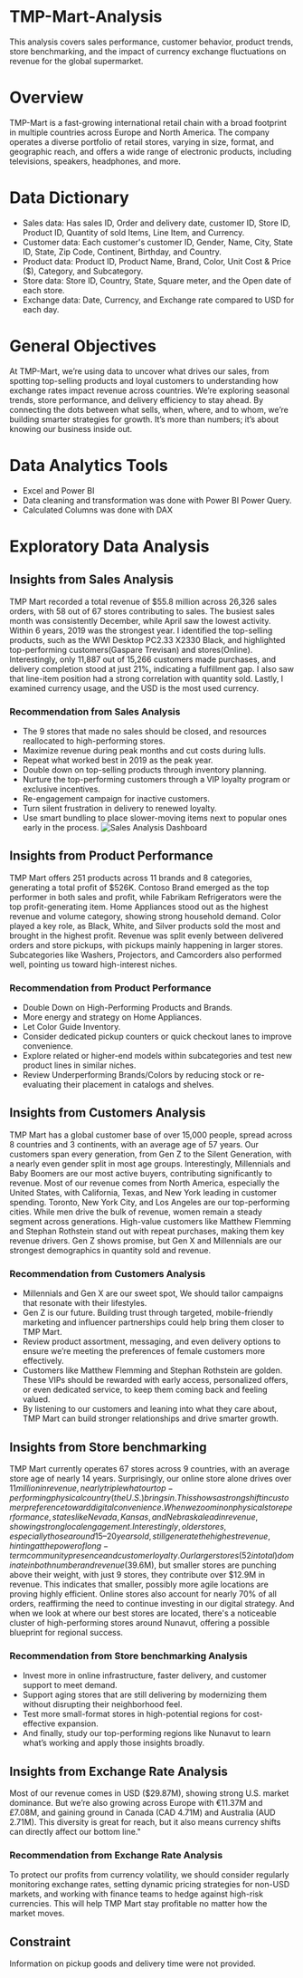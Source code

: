 # TMP-Mart-Analysis
This analysis covers sales performance, customer behavior, product trends, store benchmarking, and the impact of currency exchange fluctuations on revenue for the global supermarket.
# Overview
TMP-Mart is a fast-growing international retail chain with a broad footprint in multiple countries across Europe and North America. The company operates a diverse portfolio of retail stores, varying in size, format, and geographic reach, and offers a wide range of electronic products, including televisions, speakers, headphones, and more.
# Data Dictionary
* Sales data: Has sales ID, Order and delivery date, customer ID, Store ID, Product ID, Quantity of sold Items, Line Item, and Currency.
* Customer data: Each customer's customer ID, Gender, Name, City, State ID, State, Zip Code, Continent, Birthday, and Country.
* Product data: Product ID, Product Name, Brand, Color, Unit Cost & Price ($), Category, and Subcategory.
* Store data: Store ID, Country, State, Square meter, and the Open date of each store.
* Exchange data: Date, Currency, and Exchange rate compared to USD for each day.
# General Objectives
At TMP-Mart, we’re using data to uncover what drives our sales, from spotting top-selling products and loyal customers to understanding how exchange rates impact revenue across countries. We’re exploring seasonal trends, store performance, and delivery efficiency to stay ahead. By connecting the dots between what sells, when, where, and to whom, we’re building smarter strategies for growth. It’s more than numbers; it’s about knowing our business inside out.
# Data Analytics Tools
+ Excel and Power BI
+ Data cleaning and transformation was done with Power BI Power Query.
+ Calculated Columns was done with DAX
# Exploratory Data Analysis
## Insights from Sales Analysis
TMP Mart recorded a total revenue of $55.8 million across 26,326 sales orders, with 58 out of 67 stores contributing to sales. The busiest sales month was consistently December, while April saw the lowest activity. Within 6 years, 2019 was the strongest year. I identified the top-selling products, such as the WWI Desktop PC2.33 X2330 Black, and highlighted top-performing customers(Gaspare Trevisan) and stores(Online). Interestingly, only 11,887 out of 15,266 customers made purchases, and delivery completion stood at just 21%, indicating a fulfillment gap. I also saw that line-item position had a strong correlation with quantity sold. Lastly, I examined currency usage, and the USD is the most used currency. 
### Recommendation from Sales Analysis
- The 9 stores that made no sales should be closed, and resources reallocated to high-performing stores.
- Maximize revenue during peak months and cut costs during lulls.
- Repeat what worked best in 2019 as the peak year.
- Double down on top-selling products through inventory planning.
- Nurture the top-performing customers through a VIP loyalty program or exclusive incentives.
- Re-engagement campaign for inactive customers.
- Turn silent frustration in delivery to renewed loyalty.
- Use smart bundling to place slower-moving items next to popular ones early in the process.
![Sales Analysis Dashboard](https://github.com/user-attachments/assets/3d6ad197-1539-4dbd-b7cb-d2f0b9653400)
## Insights from Product Performance
TMP Mart offers 251 products across 11 brands and 8 categories, generating a total profit of $526K. Contoso Brand emerged as the top performer in both sales and profit, while Fabrikam Refrigerators were the top profit-generating item. Home Appliances stood out as the highest revenue and volume category, showing strong household demand. Color played a key role, as Black, White, and Silver products sold the most and brought in the highest profit. Revenue was split evenly between delivered orders and store pickups, with pickups mainly happening in larger stores. Subcategories like Washers, Projectors, and Camcorders also performed well, pointing us toward high-interest niches.
### Recommendation from Product Performance
- Double Down on High-Performing Products and Brands.
- More energy and strategy on Home Appliances.
- Let Color Guide Inventory.
- Consider dedicated pickup counters or quick checkout lanes to improve convenience.
- Explore related or higher-end models within subcategories and test new product lines in similar niches.
- Review Underperforming Brands/Colors by reducing stock or re-evaluating their placement in catalogs and shelves.
## Insights from Customers Analysis
TMP Mart has a global customer base of over 15,000 people, spread across 8 countries and 3 continents, with an average age of 57 years. Our customers span every generation, from Gen Z to the Silent Generation, with a nearly even gender split in most age groups. Interestingly, Millennials and Baby Boomers are our most active buyers, contributing significantly to revenue. Most of our revenue comes from North America, especially the United States, with California, Texas, and New York leading in customer spending. Toronto, New York City, and Los Angeles are our top-performing cities. While men drive the bulk of revenue, women remain a steady segment across generations. High-value customers like Matthew Flemming and Stephan Rothstein stand out with repeat purchases, making them key revenue drivers. Gen Z shows promise, but Gen X and Millennials are our strongest demographics in quantity sold and revenue.
### Recommendation from Customers Analysis
- Millennials and Gen X are our sweet spot, We should tailor campaigns that resonate with their lifestyles.
- Gen Z is our future. Building trust through targeted, mobile-friendly marketing and influencer partnerships could help bring them closer to TMP Mart.
- Review product assortment, messaging, and even delivery options to ensure we’re meeting the preferences of female customers more effectively.
- Customers like Matthew Flemming and Stephan Rothstein are golden. These VIPs should be rewarded with early access, personalized offers, or even dedicated service, to keep them coming back and feeling valued.
- By listening to our customers and leaning into what they care about, TMP Mart can build stronger relationships and drive smarter growth.
## Insights from Store benchmarking
TMP Mart currently operates 67 stores across 9 countries, with an average store age of nearly 14 years. Surprisingly, our online store alone drives over $11 million in revenue, nearly triple what our top-performing physical country (the U.S.) brings in. This shows a strong shift in customer preference toward digital convenience. When we zoom in on physical store performance, states like Nevada, Kansas, and Nebraska lead in revenue, showing strong local engagement. Interestingly, older stores, especially those around 15–20 years old, still generate the highest revenue, hinting at the power of long-term community presence and customer loyalty. Our larger stores (52 in total) dominate in both number and revenue ($39.6M), but smaller stores are punching above their weight, with just 9 stores, they contribute over $12.9M in revenue. This indicates that smaller, possibly more agile locations are proving highly efficient. Online stores also account for nearly 70% of all orders, reaffirming the need to continue investing in our digital strategy. And when we look at where our best stores are located, there's a noticeable cluster of high-performing stores around Nunavut, offering a possible blueprint for regional success.
### Recommendation from Store benchmarking Analysis
- Invest more in online infrastructure, faster delivery, and customer support to meet demand.
- Support aging stores that are still delivering by modernizing them without disrupting their neighborhood feel.
- Test more small-format stores in high-potential regions for cost-effective expansion.
- And finally, study our top-performing regions like Nunavut to learn what’s working and apply those insights broadly.
## Insights from Exchange Rate Analysis
Most of our revenue comes in USD ($29.87M), showing strong U.S. market dominance. But we’re also growing across Europe with €11.37M and £7.08M, and gaining ground in Canada (CAD 4.71M) and Australia (AUD 2.71M). This diversity is great for reach, but it also means currency shifts can directly affect our bottom line."
### Recommendation from Exchange Rate Analysis
To protect our profits from currency volatility, we should consider regularly monitoring exchange rates, setting dynamic pricing strategies for non-USD markets, and working with finance teams to hedge against high-risk currencies. This will help TMP Mart stay profitable no matter how the market moves.
## Constraint
Information on pickup goods and delivery time were not provided.







